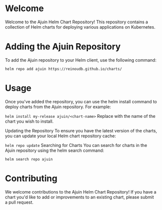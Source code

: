 # Welcome
Welcome to the Ajuin Helm Chart Repository! This repository contains a collection of Helm charts for deploying various applications on Kubernetes.

# Adding the Ajuin Repository
To add the Ajuin repository to your Helm client, use the following command:

`helm repo add ajuin https://reinoudb.github.io/charts/`

# Usage
Once you've added the repository, you can use the helm install command to deploy charts from the Ajuin repository. For example:

`helm install my-release ajuin/<chart-name>`
Replace <chart-name> with the name of the chart you wish to install.

Updating the Repository
To ensure you have the latest version of the charts, you can update your local Helm chart repository cache:

`helm repo update`
Searching for Charts
You can search for charts in the Ajuin repository using the helm search command:

`helm search repo ajuin`

# Contributing
We welcome contributions to the Ajuin Helm Chart Repository! If you have a chart you'd like to add or improvements to an existing chart, please submit a pull request.
